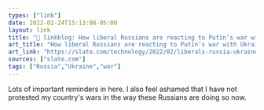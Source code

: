 ```yaml
---
types: ["link"]
date: 2022-02-24T15:13:08-05:00
layout: link
title: "🔗 linkblog: How liberal Russians are reacting to Putin’s war with Ukraine.'"
art_title: "How liberal Russians are reacting to Putin’s war with Ukraine."
art_link: "https://slate.com/technology/2022/02/liberals-russia-ukraine-war-social-media-protests.html?via=rss"
sources: ["slate.com"]
tags: ["Russia","Ukraine","war"]
---
```

Lots of important reminders in here. I also feel ashamed that I have not protested my country's wars in the way these Russians are doing so now.
